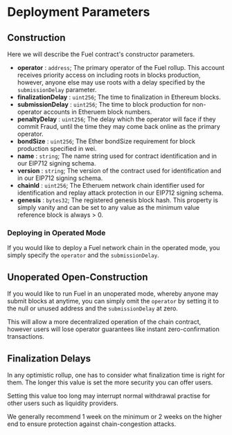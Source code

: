 Deployment Parameters
===

Construction
---

Here we will describe the Fuel contract's constructor parameters.

- **operator** : `address`; The primary operator of the Fuel rollup. This account receives priority access on including roots in blocks production, however, anyone else may use roots with a delay specified by the `submissionDelay` parameter.
- **finalizationDelay** : `uint256`; The time to finalization in Ethereum blocks.
- **submissionDelay** : `uint256`; The time to block production for non-operator accounts in Etheruem block numbers.
- **penaltyDelay** : `uint256`; The delay which the operator will face if they commit Fraud, until the time they may come back online as the primary operator.
- **bondSize** : `uint256`; The Ether bondSize requirement for block production specified in wei.
- **name** : `string`; The name string used for contract identification and in our EIP712 signing schema.
- **version** : `string`; The version of the contract used for identification and in our EIP712 signing schema.
- **chainId** : `uint256`; The Etheruem network chain identifier used for identification and replay attack protection in our EIP712 signing schema.
- **genesis** : `bytes32`; The registered genesis block hash. This property is simply vanity and can be set to any value as the minimum value reference block is always > 0.

### Deploying in Operated Mode
If you would like to deploy a Fuel network chain in the operated mode, you simply specify the `operator` and the `submissionDelay`.

Unoperated Open-Construction
---
If you would like to run Fuel in an unoperated mode, whereby anyone may submit blocks at anytime, you can simply omit the `operator` by setting it to the null or unused address and the `submissionDelay` at zero.

This will allow a more decentralized operation of the chain contract, however users will lose operator guarantees like instant zero-confirmation transactions.

Finalization Delays
---
In any optimistic rollup, one has to consider what finalization time is right for them. The longer this value is set the more security you can offer users.

Setting this value too long may interrupt normal withdrawal practise for other users such as liquidity providers.

We generally recommend 1 week on the minimum or 2 weeks on the higher end to ensure protection against chain-congestion attacks.
